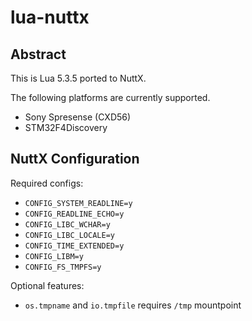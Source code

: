 # lua-nuttx

## Abstract

This is Lua 5.3.5 ported to NuttX.

The following platforms are currently supported.
* Sony Spresense (CXD56)
* STM32F4Discovery

## NuttX Configuration

Required configs:
* `CONFIG_SYSTEM_READLINE=y`
* `CONFIG_READLINE_ECHO=y`
* `CONFIG_LIBC_WCHAR=y`
* `CONFIG_LIBC_LOCALE=y`
* `CONFIG_TIME_EXTENDED=y`
* `CONFIG_LIBM=y`
* `CONFIG_FS_TMPFS=y`

Optional features:
* `os.tmpname` and `io.tmpfile` requires `/tmp` mountpoint
